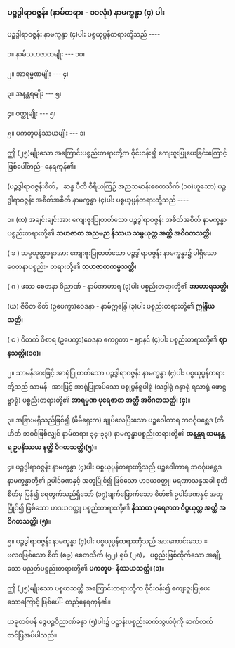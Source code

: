### ပဉ္စဒွါရာဝဇ္ဇန်း (နာမ်တရား - ၁၁လုံး) နာမက္ခန္ဓာ (၄) ပါး

ပဉ္စဒွါရာဝဇ္ဇန်း နာမက္ခန္ဓာ (၄)ပါး ပစ္စယုပ္ပန်တရားတို့သည် ----

၁။ နာမ်သဟဇာတမျိုး --- ၁၀၊

၂။ အာရမ္မဏမျိုး --- ၄၊

၃။ အနန္တရမျိုး --- ၅၊

၄။ ဝတ္ထုမျိုး --- ၅၊

၅။ ပကတူပနိဿယမျိုး --- ၁၊

ဤ (၂၅)မျိုးသော အကြောင်းပစ္စည်းတရားတို့က ဝိုင်းဝန်း၍ ကျေးဇူးပြုပေးခြင်းကြောင့် ဖြစ်ပေါ်တည်-
နေရကုန်၏။

(ပဉ္စဒွါရာဝဇ္ဇန်းစိတ်， ဆန္ဒ ပီတိ ဝီရိယကြဉ် အညသမာန်းစေတသိက် (၁၀)ဟူသော) ပဉ္စဒွါရာဝဇ္ဇန်း
အစိတ်အစိတ် နာမက္ခန္ဓာ (၄)ပါး ပစ္စယုပ္ပန်တရားတို့သည် ----

၁။ (က) အချင်းချင်းအား ကျေးဇူးပြုတတ်သော ပဉ္စဒွါရာဝဇ္ဇန်း အစိတ်အစိတ် နာမက္ခန္ဓာ ပစ္စည်းတရားတို့၏
**သဟဇာတ အညမည နိဿယ သမ္ပယုတ္တ အတ္ထိ အဝိဂတသတ္တိ၊**

( ခ ) သမ္ပယုတ္တခန္ဓာအား ကျေးဇူးပြုတတ်သော ပဉ္စဒွါရာဝဇ္ဇန်း နာမက္ခန္ဓာ၌ ပါရှိသော စေတနာပစ္စည်း-
တရားတို့၏ **သဟဇာတကမ္မသတ္တိ၊**

( ဂ ) ဖဿ စေတနာ ဝိညာဏ် - နာမ်အာဟာရ (၃)ပါး ပစ္စည်းတရားတို့၏ **အာဟာရသတ္တိ၊**

(ဃ) ဇီဝိတ စိတ် (ဥပေက္ခာ)ဝေဒနာ - နာမ်ဣန္ဒြေ (၃)ပါး ပစ္စည်းတရားတို့၏ **ဣန္ဒြိယသတ္တိ၊**

( င ) ဝိတက် ဝိစာရ (ဥပေက္ခာ)ဝေဒနာ ဧကဂ္ဂတာ - ဈာနင် (၄)ပါး ပစ္စည်းတရားတို့၏ **ဈာနသတ္တိ၊(၁၀)**။

၂။ သာမန်အားဖြင့် အာရုံပြုတတ်သော ပဉ္စဒွါရာဝဇ္ဇန်း နာမက္ခန္ဓာ (၄)ပါး ပစ္စယုပ္ပန်တရားတို့သည် သာမန်-
အားဖြင့် အာရုံပြုအပ်သော ပစ္စုပ္ပန်ရူပါရုံ (သဒ္ဒါရုံ ဂန္ဓာရုံ ရသာရုံ ဖောဋ္ဌဗ္ဗာရုံ) ပစ္စည်းတရားတို့၏
**အာရမ္မဏ ပုရေဇာတ အတ္ထိ အဝိဂတသတ္တိ၊ (၄)**။

၃။ အခြားမရှိသည်ဖြစ်၍ (မိမိရှေးက) ချုပ်လေပြီးသော ပဉ္စဝေါကာရ ဘဝင်္ဂုပစ္ဆေဒ (တိဟိတ် ဘဝင်ဖြစ်လျှင်
နာမ်တရား ၃၄-၃၃၊) နာမက္ခန္ဓာပစ္စည်းတရားတို့၏ **အနန္တရ သမနန္တရ ဥပနိဿယ နတ္ထိ ဝိဂတသတ္တိ၊(၅)**။

၄။ ပဉ္စဒွါရာဝဇ္ဇန်း နာမက္ခန္ဓာ (၄)ပါး ပစ္စယုပ္ပန်တရားတို့သည် ပဉ္စဝေါကာရ ဘဝင်္ဂုပစ္ဆေဒ နာမက္ခန္ဓာတို့၏
ဥပါဒ်ခဏနှင့် အတူပြိုင်၍ ဖြစ်သော ဟဒယဝတ္ထု၊ မရဏာသန္နအခါ စုတိစိတ်မှ ပြန်၍ ရေတွက်သည်ရှိသော်
(၁၇)ချက်မြောက်သော စိတ်၏ ဥပါဒ်ခဏနှင့် အတူပြိုင်၍ ဖြစ်သော ဟဒယဝတ္ထု ပစ္စည်းတရားတို့၏
**နိဿယ ပုရေဇာတ ဝိပ္ပယုတ္တ အတ္ထိ အဝိဂတသတ္တိ၊ (၅)**။

၅။ ပဉ္စဒွါရာဝဇ္ဇန်း နာမက္ခန္ဓာ (၄)ပါး ပစ္စယုပ္ပန်တရားတို့သည် အားကောင်းသော = ဗလ၀ဖြစ်သော စိတ်
(၈၉) စေတသိက် (၅၂) ရုပ် (၂၈)， ပစ္စည်းဖြစ်ထိုက်သော အချို့သော ပညတ်ပစ္စည်းတရားတို့၏ **ပကတူပ**-
**နိဿယသတ္တိ၊ (၁)**။

ဤ (၂၅)မျိုးသော ပစ္စယသတ္တိ အကြောင်းတရားတို့က ဝိုင်းဝန်း၍ ကျေးဇူးပြုပေးသောကြောင့် ဖြစ်ပေါ်-
တည်နေရကုန်၏။

ယခုတစ်ဖန် ဒွေပဉ္စဝိညာဏ်ခန္ဓာ (၅)ပါး၌ ပဋ္ဌာန်းပစ္စည်းဆက်သွယ်ပုံကို ဆက်လက် တင်ပြအပ်ပါသည်။